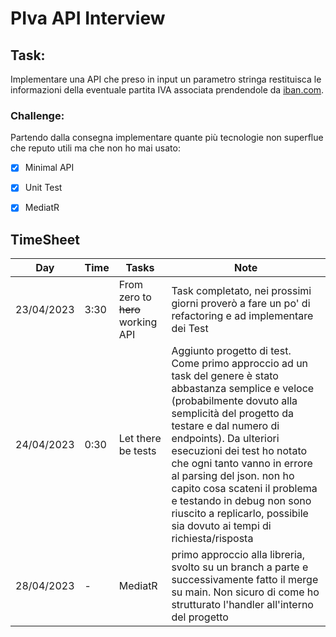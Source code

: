 # PIva API Interview

## Task: 
Implementare una API che preso in input un parametro stringa restituisca le informazioni della eventuale partita IVA associata prendendole da [iban.com](https://www.iban.com/vat-checker).

### Challenge:
Partendo dalla consegna implementare quante più tecnologie non superflue che reputo utili ma che non ho mai usato:

* [x]  Minimal API
* [x] Unit Test
* [x] MediatR


## TimeSheet

| Day | Time | Tasks | Note
|---|---|---|---|
|23/04/2023| 3:30 | From zero to ~~hero~~ working API| Task completato, nei prossimi giorni proverò a fare un po' di refactoring e ad implementare dei Test |
|24/04/2023| 0:30 | Let there be tests | Aggiunto progetto di test. Come primo approccio ad un task del genere è stato abbastanza semplice e veloce (probabilmente dovuto alla semplicità del progetto da testare e dal numero di endpoints). Da ulteriori esecuzioni dei test ho notato che ogni tanto vanno in errore al parsing del json. non ho capito cosa scateni il problema e testando in debug non sono riuscito a replicarlo, possibile sia dovuto ai tempi di richiesta/risposta  |
|28/04/2023| - | MediatR | primo approccio alla libreria, svolto su un branch a parte e successivamente fatto il merge su main. Non sicuro di come ho strutturato l'handler all'interno del progetto |
